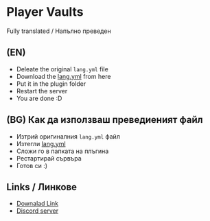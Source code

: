 # Player Vaults
Fully translated / Напълно преведен
##  (EN) 
- Deleate the original `lang.yml` file
- Download the [lang.yml](lang.yml) from here
- Put it in the plugin folder
- Restart the server
- You are done :D
## (BG) Как да използваш преведиеният файл
- Изтрий оригиналния `lang.yml` файл
- Изтегли [lang.yml](lang.yml)
- Сложи го в папката на плъгина
- Рестартирай сървъра
- Готов си :)
## Links / Линкове
- [Downalad Link](https://www.spigotmc.org/resources/playervaults.9228/)
- [Discord server](https://discord.gg/PHpuzZS)